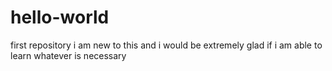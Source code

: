 # hello-world
first repository
i am new to this and i would be extremely glad if i am able to learn whatever is necessary 
